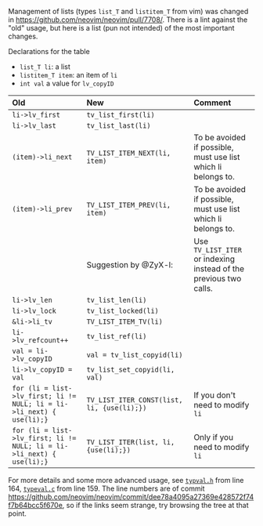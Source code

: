 Management of lists (types `list_T` and `listitem_T` from vim) was changed in https://github.com/neovim/neovim/pull/7708/. There is a lint against the "old" usage, but here is a list (pun not intended) of the most important changes. 

Declarations for the table

* `list_T li`: a list
* `listitem_T item`: an item of `li`
* `int val` a value for `lv_copyID`

| Old                   | New        | Comment|
|:-----------------------------------------------|:------------------|:----------------|
|`li->lv_first`|`tv_list_first(li)`||
|`li->lv_last`|`tv_list_last(li)`||
|`(item)->li_next`| `TV_LIST_ITEM_NEXT(li, item)`|To be avoided if possible, must use list which li belongs to.|
|`(item)->li_prev`| `TV_LIST_ITEM_PREV(li, item)`|To be avoided if possible, must use list which li belongs to.|
|| Suggestion by @ZyX-l:| Use `TV_LIST_ITER` or indexing instead of the previous two calls.|
|`li->lv_len` | `tv_list_len(li)`||
|`li->lv_lock` |`tv_list_locked(li)`||
|`&li->li_tv` | `TV_LIST_ITEM_TV(li)`||
|`li->lv_refcount++`|`tv_list_ref(li)`||
|`val = li->lv_copyID` | `val = tv_list_copyid(li)`||
|`li->lv_copyID = val`| `tv_list_set_copyid(li, val)`||
|`for (li = list->lv_first; li != NULL; li = li->li_next) { use(li);}`|`TV_LIST_ITER_CONST(list, li, {use(li);})`| If you don't need to modify `li`|
|`for (li = list->lv_first; li != NULL; li = li->li_next) { use(li);}`|`TV_LIST_ITER(list, li, {use(li);})`| Only if you need to modify `li`|




For more details and some more advanced usage, see [`typval.h`](https://github.com/neovim/neovim/blob/master/src/nvim/eval/typval.h#L164) from line 164, [`typeval.c`](https://github.com/neovim/neovim/blob/master/src/nvim/eval/typval.c#L159) from line 159. The line numbers are of commit https://github.com/neovim/neovim/commit/dee78a4095a27369e428572f74f7b64bcc5f670e, so if the links seem strange, try browsing the tree at that point.